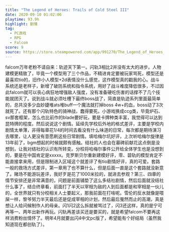 ```yaml
---
title: "The Legend of Heroes: Trails of Cold Steel III"
date: 2020-09-10 01:02:06
playtime: 93.9h
highlight: 剧情
tag:
  - PC游戏
  - RPG
  - Falcom
score: 9
source: https://store.steampowered.com/app/991270/The_Legend_of_Heroes_Trails_of_Cold_Steel_III/
---
```

falcom万年老粉不请自来：轨迹天下第一。闪轨3相比2并没有太大的进步。人物建模更精致了，毕竟一个模型用了三个作品，不精进肯定要被玩家骂死，模型还是最喜欢tio的，旧作小人模型+2d表情没什么感觉，这作模型真的戳我的心。战斗系统还是老样子，新增了破防系统和指令系统，用好了战斗难度降低很多，不过因此falcom就可以丧心病狂地增强敌人强度，没有准备硬吃伤害的话撑不了几个技能就团灭了。说到战斗就必须吐槽下最终boss战了，简直是轨迹系列里面最简单的，总共没多少血妙婕堆ats堆buff一个魔法就打掉boss 4w+的血，boss动了3次就死了。还有那个闪轨特色的骑神战，蠢得要死。小游戏换成ccg类，毕竟炉石、sv那套框架，怎么也比前作的blade要好玩，要是卡牌种类丰富，我觉得可以达到昆特牌的程度。然后说说这个剧情。延续先学校后外地的格式差评，主要是学校内剧情太单薄，非得每章花1/4的时间去看没有什么味道的日常，每次都是期待演习去哪里，让人更没有意愿刷这些日常剧情。填哈梅尔坑好评，上次听哈梅尔旋律是13年前了，bgm想起的时候就颇有感触。结社的人也会在墓碑前献花这点倒是没想到，让我对结社的认识有所转变。分校将哈梅尔事件公开给全体学生也是没想到的，要是在中国肯定是xxxxx。克罗斯贝尔重新建模好评，零、碧轨的模型肯定不能直接拿来用，但是限制进入区域这个就差评了有tio剧情好评，真的可爱。套路一般的救场方式差评，第一章用了也不算什么，但是后面一直是这个套路就没新意了。赌场不能游玩差评，我好歹是花了1000米拉的，就进去参观？第三、四章的情节安排还是非常满意的，问题是前面铺垫了这么多结社剧情，然后后面就没结社什么事了，结合终章看，前面打了半天以宰相为敌的人到后面都是和宰相是一伙儿的，全世界就只有分校相关人士要起义，那我前面在打啥呢。雪伦的反水就像是喂屎一样，黎爷努力半天最后还是促成宰相的计划，然后最后戛然而止的高潮，真是想让人给问候制作人的母亲。闪1闪2这么拆就被骂过了，闪3还这样，真的是宁可再等一、两年出新作再玩。闪轨再差该买还是要买的，就是希望falcom不要再这样消费粉丝情怀了。明年4月就要出闪4中文pc版了，希望能有个好结局（虽然我知道现在都创轨了）。